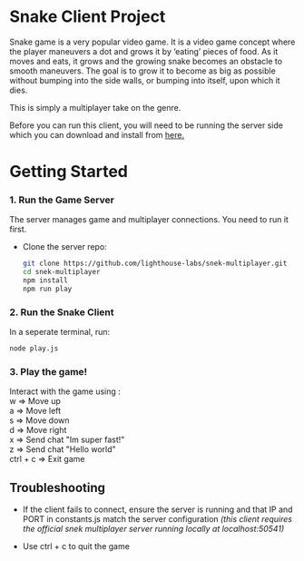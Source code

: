 # Snake Client Project

Snake game is a very popular video game. It is a video game concept where the player maneuvers a dot and grows it by ‘eating’ pieces of food. As it moves and eats, it grows and the growing snake becomes an obstacle to smooth maneuvers. The goal is to grow it to become as big as possible without bumping into the side walls, or bumping into itself, upon which it dies.

This is simply a multiplayer take on the genre.

Before you can run this client, you will need to be running the server side which you can download and install from [here.](https://github.com/lighthouse-labs/snek-multiplayer.git) 


# Getting Started



### 1. Run the Game Server

The server manages game and multiplayer connections. You need to run it first.

- Clone the server repo:

  ```bash
  git clone https://github.com/lighthouse-labs/snek-multiplayer.git
  cd snek-multiplayer
  npm install
  npm run play

### 2. Run the Snake Client

  In a seperate terminal, run: 
  ```bash
  node play.js

```
### 3. Play the game!
  Interact with the game using :  
        w => Move up  
  a => Move left  
    s => Move down  
  d => Move right   
  x => Send chat "Im super fast!"   
  z => Send chat "Hello world"  
  ctrl + c => Exit game 

  ## Troubleshooting
- If the client fails to connect, ensure the server is running and that IP and PORT in constants.js match the server configuration *(this client requires the official snek multiplayer server running locally at localhost:50541)*

- Use ctrl + c to quit the game